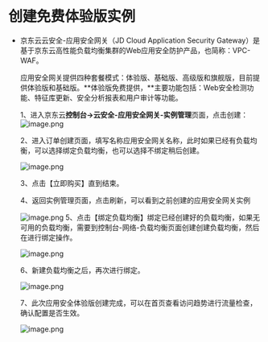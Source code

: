 # 创建免费体验版实例 

- 京东云云安全-应用安全网关（JD Cloud Application Security Gateway）是基于京东云高性能负载均衡集群的Web应用安全防护产品，也简称：VPC-WAF。

  应用安全网关提供四种套餐模式：体验版、基础版、高级版和旗舰版，目前提供体验版和基础版。**体验版免费提供，**主要功能包括：Web安全检测功能、特征库更新、安全分析报表和用户审计等功能。

  1、进入京东云**控制台→云安全-应用安全网关-实例管理**页面，点击创建：![image.png](https://img1.jcloudcs.com/cms/b5e03c75-9d4c-4e05-8403-6d00b6c4851a20180815151830.png)

  2、进入订单创建页面，填写名称应用安全网关名称，此时如果已经有负载均衡，可以选择绑定负载均衡，也可以选择不绑定稍后创建。

  ![image.png](https://img1.jcloudcs.com/cms/b56ee557-458e-427d-90e4-a82c19d8d94e20180815152101.png)

  3、点击【立即购买】直到结束。

  4、返回实例管理页面，点击刷新，可以看到之前创建的应用安全网关实例

  ![image.png](https://img1.jcloudcs.com/cms/7ade0ed0-f86e-4627-8399-2de40c8e50bc20180815152427.png)      5、点击【绑定负载均衡】绑定已经创建好的负载均衡，如果无可用的负载均衡，需要到控制台-网络-负载均衡页面创建创建负载均衡，然后在进行绑定操作。

  ![image.png](https://img1.jcloudcs.com/cms/c58c4c65-ca5a-492a-89a0-474f3d2772d520180815152658.png)

  6、新建负载均衡之后，再次进行绑定。

  ![image.png](https://img1.jcloudcs.com/cms/2b62793e-20e9-4563-8117-43dd8a3a32ca20180815152931.png)

  7、此次应用安全体验版创建完成，可以在首页查看访问趋势进行流量检查，确认配置是否生效。

  ![image.png](https://img1.jcloudcs.com/cms/b4232217-90d7-4193-8fd5-abd0bd14f6df20180815153051.png)
